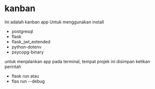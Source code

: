 # kanban
Ini adalah kanban app
Untuk menggunakan install 
- postgresql
- flask
- flask_jwt_extended
- python-dotenv
- psycopg-binary

untuk menjalankan app pada terminal, tempat projek ini disimpan
ketikan perintah
- flask run
atau 
- flas run --debug

